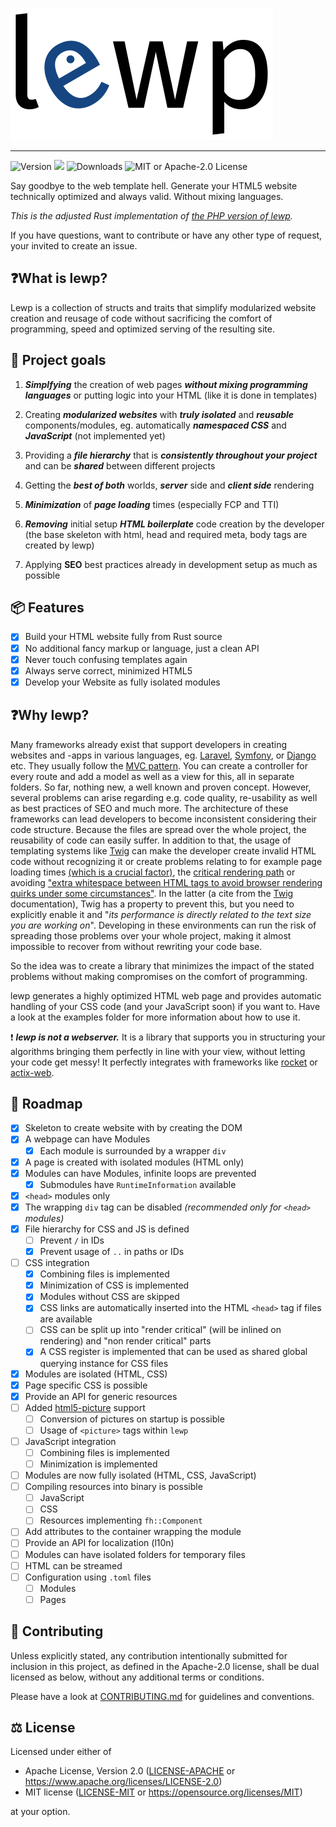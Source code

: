 ![](logo/lewp-transparent-background.inkscape.png)

----------------

![Version](https://img.shields.io/crates/v/lewp?style=flat-square) [![](https://img.shields.io/docsrs/lewp?style=flat-square)](https://docs.rs/lewp) ![Downloads](https://img.shields.io/crates/d/lewp?style=flat-square) ![MIT or Apache-2.0 License](https://img.shields.io/crates/l/lewp?style=flat-square)

Say goodbye to the web template hell. Generate your HTML5 website technically optimized and always valid. Without mixing languages.

*This is the adjusted Rust implementation of [the PHP version of lewp](https://gitlab.com/lewp/lewp).*

If you have questions, want to contribute or have any other type of request, your invited to create an issue.

## ❓What is lewp?

Lewp is a collection of structs and traits that simplify modularized website creation and reusage of code without sacrificing the comfort of programming, speed and optimized serving of the resulting site.

## 🥅 Project goals

1. ***Simplfying*** the creation of web pages ***without mixing programming languages*** or 
   putting logic into your HTML (like it is done in templates)

2. Creating ***modularized websites*** with ***truly isolated*** and ***reusable*** 
   components/modules, eg. automatically ***namespaced CSS*** and ***JavaScript*** (not
   implemented yet)

3. Providing a ***file hierarchy*** that is ***consistently throughout your project*** and can be ***shared*** between different projects

4. Getting the ***best of both*** worlds, ***server*** side and ***client side*** rendering

5. ***Minimization*** of ***page loading*** times (especially FCP and TTI)

6. ***Removing*** initial setup ***HTML boilerplate*** code creation by the developer (the base
   skeleton with html, head and required meta, body tags are created by 
   lewp)

7. Applying **SEO** best practices already in development setup as much as possible

## 📦 Features

- [x] Build your HTML website fully from Rust source
- [x] No additional fancy markup or language, just a clean API
- [x] Never touch confusing templates again
- [x] Always serve correct, minimized HTML5
- [x] Develop your Website as fully isolated modules

## ❓Why lewp?

Many frameworks already exist that support developers in creating websites and -apps in various languages, eg. [Laravel](https://laravel.com/), [Symfony](https://symfony.com/), or [Django](https://www.djangoproject.com/) etc. They usually follow the [MVC pattern](https://www.tutorialspoint.com/design_pattern/mvc_pattern.htm). You can create a controller for every route and add a model as well as a view for this, all in separate folders. So far, nothing new, a well known and proven concept. However, several problems can arise regarding e.g. code quality, re-usability as well as best practices of SEO and much more. The architecture of these frameworks can lead developers to become inconsistent considering their code structure. Because the files are spread over the whole project, the reusability of code can easily suffer. In addition to that, the usage of templating systems like [Twig](https://twig.symfony.com/) can make the developer create invalid HTML code without recognizing it or create problems relating to for example page loading times [(which is a crucial factor)](https://www.marketingdive.com/news/google-53-of-mobile-users-abandon-sites-that-take-over-3-seconds-to-load/426070/), the [critical rendering path](https://varvy.com/pagespeed/critical-render-path.html) or avoiding ["extra whitespace between HTML tags to avoid browser rendering quirks under some circumstances"](https://twig.symfony.com/doc/3.x/filters/spaceless.html). In the latter (a cite from the [Twig](https://twig.symfony.com/doc/2.x/filters/spaceless.html) documentation), Twig has a property to prevent this, but you need to explicitly enable it and "*its performance is directly related to the text size you are working on*". Developing in these environments can run the risk of spreading those problems over your whole project, making it almost impossible to recover from without rewriting your code base.

So the idea was to create a library that minimizes the impact of the stated problems without making compromises on the comfort of programming.

lewp generates a highly optimized HTML web page and provides automatic handling of your CSS code (and your JavaScript soon) if you want to. Have a look at the examples folder for more information about how to use it.

❗ ***lewp is not a webserver.*** It is a library that supports you in structuring your algorithms bringing them perfectly in line with your view, without letting your code get messy! It perfectly integrates with frameworks like [rocket](https://rocket.rs) or [actix-web](https://actix.rs).

## 🚌 Roadmap

- [x] Skeleton to create website with by creating the DOM
- [x] A webpage can have Modules
  - [x] Each module is surrounded by a wrapper `div`
- [x] A page is created with isolated modules (HTML only)
- [x] Modules can have Modules, infinite loops are prevented
  - [x] Submodules have `RuntimeInformation` available
- [x] `<head>` modules only
- [x] The wrapping `div` tag can be disabled *(recommended only for `<head>` modules)*
- [x] File hierarchy for CSS and JS is defined
  - [ ] Prevent `/` in IDs
  - [x] Prevent usage of `..` in paths or IDs
- [ ] CSS integration
  - [x] Combining files is implemented
  - [x] Minimization of CSS is implemented
  - [x] Modules without CSS are skipped
  - [x] CSS links are automatically inserted into the HTML `<head>` tag if files are available
  - [ ] CSS can be split up into "render critical" (will be inlined on rendering) and "non render critical" parts
  - [x] A CSS register is implemented that can be used as shared global querying instance for CSS files
- [x] Modules are isolated (HTML, CSS)
- [x] Page specific CSS is possible
- [x] Provide an API for generic resources
- [ ] Added [html5-picture](https://github.com/emirror-de/html5-picture) support
  - [ ] Conversion of pictures on startup is possible
  - [ ] Usage of `<picture>` tags within `lewp`
- [ ] JavaScript integration
  - [ ] Combining files is implemented
  - [ ] Minimization is implemented
- [ ] Modules are now fully isolated (HTML, CSS, JavaScript)
- [ ] Compiling resources into binary is possible
  - [ ] JavaScript
  - [ ] CSS
  - [ ] Resources implementing `fh::Component`
- [ ] Add attributes to the container wrapping the module
- [ ] Provide an API for localization (l10n)
- [ ] Modules can have isolated folders for temporary files
- [ ] HTML can be streamed
- [ ] Configuration using `.toml` files
  - [ ] Modules
  - [ ] Pages

## 🤠 Contributing

Unless explicitly stated, any contribution intentionally submitted for inclusion in this project, as defined in the Apache-2.0 license, shall be dual licensed as below, without any additional terms or conditions.

Please have a look at [CONTRIBUTING.md](./CONTRIBUTING.md) for guidelines and conventions.

## ⚖ License

Licensed under either of

- Apache License, Version 2.0 ([LICENSE-APACHE](https://github.com/emirror-de/naphtha/blob/main/LICENSE-APACHE) or https://www.apache.org/licenses/LICENSE-2.0)
- MIT license ([LICENSE-MIT](https://github.com/emirror-de/naphtha/blob/main/LICENSE-MIT) or https://opensource.org/licenses/MIT)

at your option.
